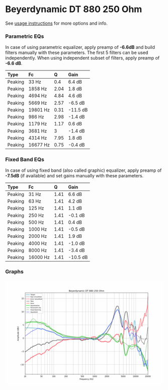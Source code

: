 # Beyerdynamic DT 880 250 Ohm
See [usage instructions](https://github.com/jaakkopasanen/AutoEq#usage) for more options and info.

### Parametric EQs
In case of using parametric equalizer, apply preamp of **-6.6dB** and build filters manually
with these parameters. The first 5 filters can be used independently.
When using independent subset of filters, apply preamp of **-6.6 dB**.

| Type    | Fc       |    Q | Gain     |
|:--------|:---------|:-----|:---------|
| Peaking | 33 Hz    | 0.4  | 6.4 dB   |
| Peaking | 1858 Hz  | 2.04 | 1.8 dB   |
| Peaking | 4694 Hz  | 4.84 | 4.6 dB   |
| Peaking | 5669 Hz  | 2.57 | -6.5 dB  |
| Peaking | 19801 Hz | 0.31 | -11.5 dB |
| Peaking | 986 Hz   | 2.98 | -1.4 dB  |
| Peaking | 1179 Hz  | 1.17 | 0.6 dB   |
| Peaking | 3681 Hz  | 3    | -1.4 dB  |
| Peaking | 4314 Hz  | 7.95 | 1.8 dB   |
| Peaking | 16677 Hz | 0.75 | -0.4 dB  |

### Fixed Band EQs
In case of using fixed band (also called graphic) equalizer, apply preamp of **-7.5dB**
(if available) and set gains manually with these parameters.

| Type    | Fc       |    Q | Gain     |
|:--------|:---------|:-----|:---------|
| Peaking | 31 Hz    | 1.41 | 6.6 dB   |
| Peaking | 63 Hz    | 1.41 | 4.2 dB   |
| Peaking | 125 Hz   | 1.41 | 1.1 dB   |
| Peaking | 250 Hz   | 1.41 | -0.1 dB  |
| Peaking | 500 Hz   | 1.41 | 0.4 dB   |
| Peaking | 1000 Hz  | 1.41 | -0.5 dB  |
| Peaking | 2000 Hz  | 1.41 | 1.9 dB   |
| Peaking | 4000 Hz  | 1.41 | -1.0 dB  |
| Peaking | 8000 Hz  | 1.41 | -3.4 dB  |
| Peaking | 16000 Hz | 1.41 | -10.5 dB |

### Graphs
![](./Beyerdynamic%20DT%20880%20250%20Ohm.png)